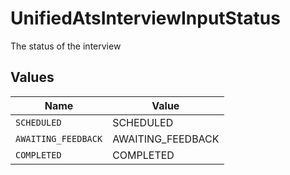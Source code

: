 # UnifiedAtsInterviewInputStatus

The status of the interview


## Values

| Name                | Value               |
| ------------------- | ------------------- |
| `SCHEDULED`         | SCHEDULED           |
| `AWAITING_FEEDBACK` | AWAITING_FEEDBACK   |
| `COMPLETED`         | COMPLETED           |